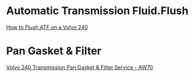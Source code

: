 # Automatic Transmission Fluid.Flush
[How to Flush ATF on a Volvo 240](https://youtu.be/qIKru4W4OSI)


# Pan Gasket & Filter
[Volvo 240 Transmission Pan Gasket & Filter Service - AW70](https://youtu.be/HZXzeQwN0kc)
